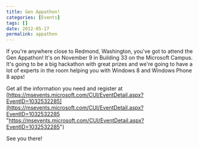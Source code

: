 ```yaml
---
title: Gen Appathon!
categories: [Events]
tags: []
date: 2012-05-17
permalink: appathon
---
```


If you&#39;re anywhere close to Redmond, Washington, you&#39;ve got to attend the Gen Appathon! It&#39;s on November 9 in Building 33 on the Microsoft Campus. It&#39;s going to be a big hackathon with great prizes and we&#39;re going to have a lot of experts in the room helping you with Windows 8 and Windows Phone 8 apps!

Get all the information you need and register at [https://msevents.microsoft.com/CUI/EventDetail.aspx?EventID=1032532285](https://msevents.microsoft.com/CUI/EventDetail.aspx?EventID=1032532285 "https://msevents.microsoft.com/CUI/EventDetail.aspx?EventID=1032532285")

See you there!